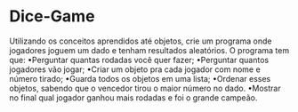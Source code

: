 # Dice-Game
Utilizando os conceitos aprendidos até objetos, crie um programa onde jogadores joguem
um dado e tenham resultados aleatórios.
O programa tem que:
•Perguntar quantas rodadas você quer fazer;
•Perguntar quantos jogadores vão jogar;
•Criar um objeto pra cada jogador com nome e número tirado;
•Guarda todos os objetos em uma lista;
•Ordenar esses objetos, sabendo que o vencedor tirou o maior número no dado.
•Mostrar no final qual jogador ganhou mais rodadas e foi o grande campeão.